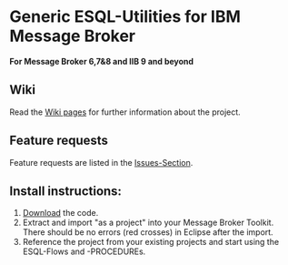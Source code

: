 # Generic ESQL-Utilities for IBM Message Broker
**For Message Broker 6,7&8 and IIB 9 and beyond**

## Wiki
Read the [Wiki pages](https://github.com/mqsiuser/Generic-ESQL-Utilities/wiki) for further information about the project.

## Feature requests
Feature requests are listed in the [Issues-Section](https://github.com/mqsiuser/Generic-ESQL-Utilities/issues).

## Install instructions:
1. [Download](https://github.com/mqsiuser/Generic-ESQL-Utilities/archives/master) the code. 
2. Extract and import "as a project" into your Message Broker Toolkit. 
   There should be no errors (red crosses) in Eclipse after the import. 
3. Reference the project from your existing projects and start using the ESQL-Flows and -PROCEDUREs.

